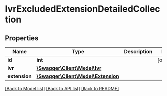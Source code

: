 # IvrExcludedExtensionDetailedCollection

## Properties
Name | Type | Description | Notes
------------ | ------------- | ------------- | -------------
**id** | **int** |  | [optional] 
**ivr** | [**\Swagger\Client\Model\Ivr**](Ivr.md) |  | 
**extension** | [**\Swagger\Client\Model\Extension**](Extension.md) |  | 

[[Back to Model list]](../README.md#documentation-for-models) [[Back to API list]](../README.md#documentation-for-api-endpoints) [[Back to README]](../README.md)


